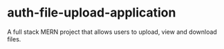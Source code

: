 # auth-file-upload-application
A full stack MERN project that allows users to upload, view and download files.
